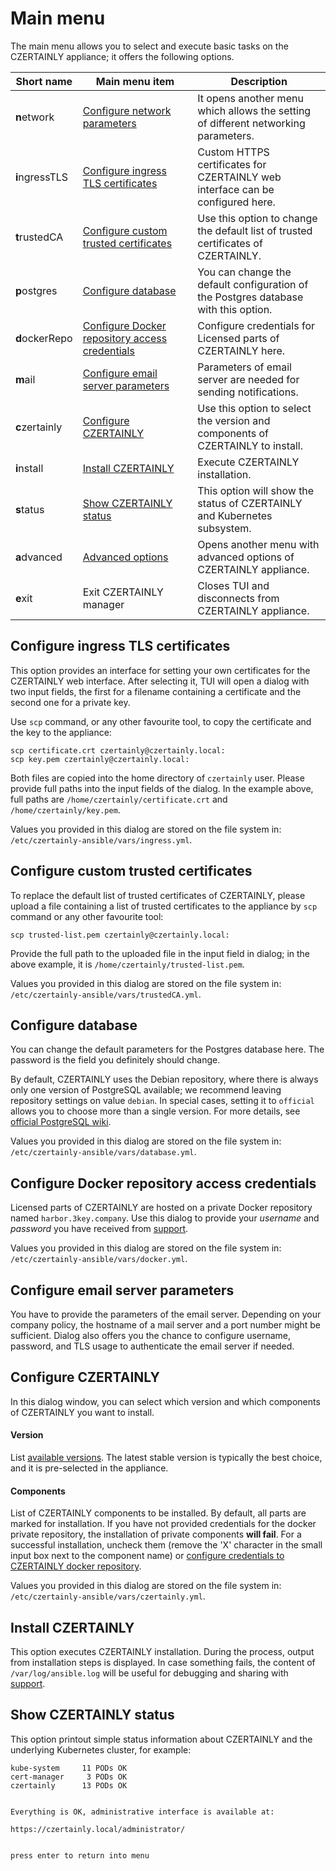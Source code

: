 # Main menu

The main menu allows you to select and execute basic tasks on the CZERTAINLY appliance; it offers the following options.

| Short&nbsp;name | Main&nbsp;menu&nbsp;item                                                        | Description                                                                              |
|-----------------|---------------------------------------------------------------------------------|------------------------------------------------------------------------------------------|
| **n**etwork     | [Configure network parameters](./network-menu) | It opens another menu which allows the setting of different networking parameters.       |
| **i**ngressTLS  | [Configure ingress TLS certificates](#configure-ingress-tls-certificates) | Custom HTTPS certificates for CZERTAINLY web interface can be configured here.           |
| **t**rustedCA   | [Configure custom trusted certificates](#configure-custom-trusted-certificates) | Use this option to change the default list of trusted certificates of CZERTAINLY.            |
| **p**ostgres    | [Configure database](#configure-database) | You can change the default configuration of the Postgres database with this option.              |
| **d**ockerRepo  | [Configure Docker repository access credentials](#configure-docker-repository-access-credentials) | Configure credentials for Licensed parts of CZERTAINLY here.           |
| **m**ail        | [Configure email server parameters](#configure-email-server-parameters) | Parameters of email server are needed for sending notifications.                         |
| **c**zertainly  | [Configure CZERTAINLY](#configure-czertainly) | Use this option to select the version and components of CZERTAINLY to install.               |
| **i**nstall     | [Install CZERTAINLY](#install-czertainly) | Execute CZERTAINLY installation.                                                         |
| **s**tatus      | [Show CZERTAINLY status](#show-czertainly-status) | This option will show the status of CZERTAINLY and Kubernetes subsystem.                     |
| **a**dvanced    | [Advanced options](./advanced-menu) | Opens another menu with advanced options of CZERTAINLY appliance.                        |
| **e**xit        | Exit CZERTAINLY manager                                                         | Closes TUI and disconnects from CZERTAINLY appliance.                                    |


## Configure ingress TLS certificates

This option provides an interface for setting your own certificates for the CZERTAINLY web interface. After selecting it, TUI will open a dialog with two input fields, the first for a filename containing a certificate and the second one for a private key.

Use `scp` command, or any other favourite tool, to copy the certificate and the key to the appliance:

```
scp certificate.crt czertainly@czertainly.local:
scp key.pem czertainly@czertainly.local:
```

Both files are copied into the home directory of `czertainly` user. Please provide full paths into the input fields of the dialog. In the example above, full paths are `/home/czertainly/certificate.crt` and `/home/czertainly/key.pem`.

Values you provided in this dialog are stored on the file system in:
`/etc/czertainly-ansible/vars/ingress.yml`.

## Configure custom trusted certificates

To replace the default list of trusted certificates of CZERTAINLY, please upload a file containing a list of trusted certificates to the appliance by `scp` command or any other favourite tool:

```
scp trusted-list.pem czertainly@czertainly.local:
```

Provide the full path to the uploaded file in the input field in dialog; in the above example, it is `/home/czertainly/trusted-list.pem`.

Values you provided in this dialog are stored on the file system in: `/etc/czertainly-ansible/vars/trustedCA.yml`.

## Configure database

You can change the default parameters for the Postgres database here. The password is the field you definitely should change.

By default, CZERTAINLY uses the Debian repository, where there is always only one version of PostgreSQL available; we recommend leaving repository settings on value `debian`. In special cases, setting it to `official` allows you to choose more than a single version. For more details, see [official PostgreSQL wiki](https://wiki.postgresql.org/wiki/Apt).

Values you provided in this dialog are stored on the file system in: `/etc/czertainly-ansible/vars/database.yml`.

## Configure Docker repository access credentials

Licensed parts of CZERTAINLY are hosted on a private Docker repository named `harbor.3key.company`. Use this dialog to provide your *username* and *password* you have received from [support](/docs/feedback-support/).

Values you provided in this dialog are stored on the file system in: `/etc/czertainly-ansible/vars/docker.yml`.

## Configure email server parameters

You have to provide the parameters of the email server. Depending on your company policy, the hostname of a mail server and a port number might be sufficient. Dialog also offers you the chance to configure username, password, and TLS usage to authenticate the email server if needed.

## Configure CZERTAINLY

In this dialog window, you can select which version and which components of CZERTAINLY you want to install.

#### Version

List [available versions](https://harbor.3key.company/harbor/projects/8/repositories/czertainly/artifacts-tab). The latest stable version is typically the best choice, and it is pre-selected in the appliance.

#### Components

List of CZERTAINLY components to be installed. By default, all parts are marked for installation. If you have not provided credentials for the docker private repository, the installation of private components **will fail**. For a successful installation, uncheck them (remove the 'X' character in the small input box next to the component name) or [configure credentials to CZERTAINLY docker repository](#configure-docker-repository-access-credentials).

Values you provided in this dialog are stored on the file system in: `/etc/czertainly-ansible/vars/czertainly.yml`.

## Install CZERTAINLY

This option executes CZERTAINLY installation. During the process, output from installation steps is displayed. In case something fails, the content of `/var/log/ansible.log` will be useful for debugging and sharing with [support](/docs/feedback-support/).

## Show CZERTAINLY status

This option printout simple status information about CZERTAINLY and the underlying Kubernetes cluster, for example:

```
kube-system     11 PODs OK
cert-manager     3 PODs OK
czertainly      13 PODs OK


Everything is OK, administrative interface is available at:

https://czertainly.local/administrator/


press enter to return into menu
```
